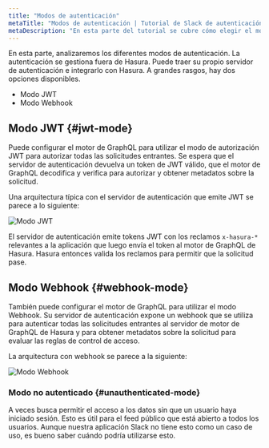 ```yaml
---
title: "Modos de autenticación"
metaTitle: "Modos de autenticación | Tutorial de Slack de autenticación de Hasura"
metaDescription: "En esta parte del tutorial se cubre cómo elegir el modo de autenticación correcto"
---
```


En esta parte, analizaremos los diferentes modos de autenticación. La autenticación se gestiona fuera de Hasura. Puede traer su propio servidor de autenticación e integrarlo con Hasura. A grandes rasgos, hay dos opciones disponibles.

- Modo JWT
- Modo Webhook

## Modo JWT {#jwt-mode}

Puede configurar el motor de GraphQL para utilizar el modo de autorización JWT para autorizar todas las solicitudes entrantes. Se espera que el servidor de autenticación devuelva un token de JWT válido, que el motor de GraphQL decodifica y verifica para autorizar y obtener metadatos sobre la solicitud.

Una arquitectura típica con el servidor de autenticación que emite JWT se parece a lo siguiente:

![Modo JWT](https://graphql-engine-cdn.hasura.io/learn-hasura/assets/graphql-hasura-authentication/jwt-mode.png)

El servidor de autenticación emite tokens JWT con los reclamos `x-hasura-*` relevantes a la aplicación que luego envía el token al motor de GraphQL de Hasura. Hasura entonces valida los reclamos para permitir que la solicitud pase.

## Modo Webhook {#webhook-mode}

También puede configurar el motor de GraphQL para utilizar el modo Webhook. Su servidor de autenticación expone un webhook que se utiliza para autenticar todas las solicitudes entrantes al servidor de motor de GraphQL de Hasura y para obtener metadatos sobre la solicitud para evaluar las reglas de control de acceso.

La arquitectura con webhook se parece a la siguiente:

![Modo Webhook](https://graphql-engine-cdn.hasura.io/learn-hasura/assets/graphql-hasura-authentication/webhook-mode.png)

### Modo no autenticado {#unauthenticated-mode}

A veces busca permitir el acceso a los datos sin que un usuario haya iniciado sesión. Esto es útil para el feed público que está abierto a todos los usuarios. Aunque nuestra aplicación Slack no tiene esto como un caso de uso, es bueno saber cuándo podría utilizarse esto.
